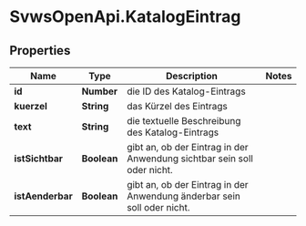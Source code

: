 # SvwsOpenApi.KatalogEintrag

## Properties

Name | Type | Description | Notes
------------ | ------------- | ------------- | -------------
**id** | **Number** | die ID des Katalog-Eintrags | 
**kuerzel** | **String** | das Kürzel des Eintrags | 
**text** | **String** | die textuelle Beschreibung des Katalog-Eintrags | 
**istSichtbar** | **Boolean** | gibt an, ob der Eintrag in der Anwendung sichtbar sein soll oder nicht. | 
**istAenderbar** | **Boolean** | gibt an, ob der Eintrag in der Anwendung änderbar sein soll oder nicht. | 


